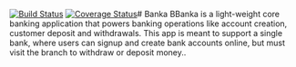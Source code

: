[![Build Status](https://travis-ci.org/PelumiAlesh/Banka.svg?branch=Develop)](https://travis-ci.org/PelumiAlesh/Banka)
[![Coverage Status](https://coveralls.io/repos/github/PelumiAlesh/Banka/badge.svg)](https://coveralls.io/github/PelumiAlesh/Banka)# Banka
BBanka is a light-weight core banking application that powers banking operations like account
creation, customer deposit and withdrawals. This app is meant to support a single bank, where
users can signup and create bank accounts online, but must visit the branch to withdraw or
deposit money..
